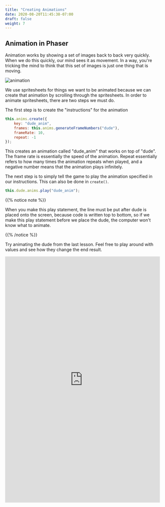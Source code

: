 ```yaml
---
title: "Creating Animations"
date: 2020-08-20T11:45:38-07:00
draft: false
weight: 7
---
```


## Animation in Phaser

Animation works by showing a set of images back to back very quickly. When we do this quickly, our mind sees it as movement. In a way, you're tricking the mind to think that this set of images is just one thing that is moving.

![animation](../media/animation.png)

We use spritesheets for things we want to be animated because we can create that animation by scrolling through the spritesheets. In order to animate spritesheets, there are two steps we must do.

The first step is to create the "instructions" for the animation

```javascript
this.anims.create({
    key: "dude_anim",
	frames: this.anims.generateFrameNumbers("dude"),
	frameRate: 10,
	repeat: -1
});
```

This creates an animation called "dude_anim" that works on top of "dude". The frame rate is essentially the speed of the animation. Repeat essentially refers to how many times the animation repeats when played, and a negative number means that the animation plays infinitely.

The next step is to simply tell the game to play the animation specified in our instructions. This can also be done in `create()`.

```javascript
this.dude.anims.play("dude_anim");
```

{{% notice note %}}

When you make this play statement, the line must be put after dude is placed onto the screen, because code is written top to bottom, so if we make this play statement before we place the dude, the computer won't know what to animate.

{{% /notice %}}

Try animating the dude from the last lesson. Feel free to play around with values and see how they change the end result.
<iframe height="800px" width="100%" src="https://repl.it/@nuevofoundation/PhasorAnimation?lite=true" scrolling="yes" frameborder="no" allowtransparency="true" allowfullscreen="true" sandbox="allow-forms allow-pointer-lock allow-popups allow-same-origin allow-scripts allow-modals"></iframe>